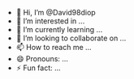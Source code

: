 - 👋 Hi, I’m @David98diop
- 👀 I’m interested in ...
- 🌱 I’m currently learning ...
- 💞️ I’m looking to collaborate on ...
- 📫 How to reach me ...
- 😄 Pronouns: ...
- ⚡ Fun fact: ...

<!---
David98diop/David98diop is a ✨ special ✨ repository because its `README.md` (this file) appears on your GitHub profile.
You can click the Preview link to take a look at your changes.
--->
